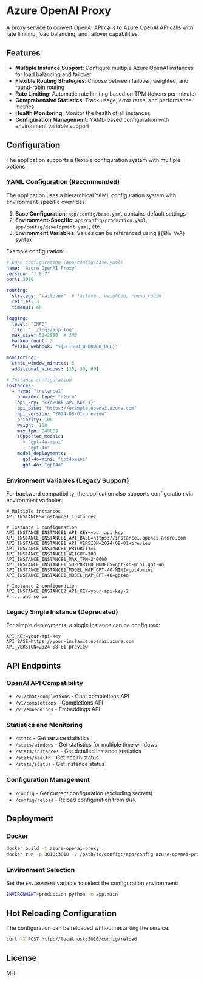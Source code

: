 # Azure OpenAI Proxy

A proxy service to convert OpenAI API calls to Azure OpenAI API calls with rate limiting, load balancing, and failover capabilities.

## Features

- **Multiple Instance Support**: Configure multiple Azure OpenAI instances for load balancing and failover
- **Flexible Routing Strategies**: Choose between failover, weighted, and round-robin routing
- **Rate Limiting**: Automatic rate limiting based on TPM (tokens per minute)
- **Comprehensive Statistics**: Track usage, error rates, and performance metrics
- **Health Monitoring**: Monitor the health of all instances
- **Configuration Management**: YAML-based configuration with environment variable support

## Configuration

The application supports a flexible configuration system with multiple options:

### YAML Configuration (Recommended)

The application uses a hierarchical YAML configuration system with environment-specific overrides:

1. **Base Configuration**: `app/config/base.yaml` contains default settings
2. **Environment-Specific**: `app/config/production.yaml`, `app/config/development.yaml`, etc.
3. **Environment Variables**: Values can be referenced using `${ENV_VAR}` syntax

Example configuration:

```yaml
# Base configuration (app/config/base.yaml)
name: "Azure OpenAI Proxy"
version: "1.0.7"
port: 3010

routing:
  strategy: "failover"  # failover, weighted, round_robin
  retries: 3
  timeout: 60

logging:
  level: "INFO"
  file: "../logs/app.log"
  max_size: 5242880  # 5MB
  backup_count: 3
  feishu_webhook: "${FEISHU_WEBHOOK_URL}"

monitoring:
  stats_window_minutes: 5
  additional_windows: [15, 30, 60]

# Instance configuration
instances:
  - name: "instance1"
    provider_type: "azure"
    api_key: "${AZURE_API_KEY_1}"
    api_base: "https://example.openai.azure.com"
    api_version: "2024-08-01-preview"
    priority: 100
    weight: 100
    max_tpm: 240000
    supported_models:
      - "gpt-4o-mini"
      - "gpt-4o"
    model_deployments:
      gpt-4o-mini: "gpt4omini"
      gpt-4o: "gpt4o"
```

### Environment Variables (Legacy Support)

For backward compatibility, the application also supports configuration via environment variables:

```
# Multiple instances
API_INSTANCES=instance1,instance2

# Instance 1 configuration
API_INSTANCE_INSTANCE1_API_KEY=your-api-key
API_INSTANCE_INSTANCE1_API_BASE=https://instance1.openai.azure.com
API_INSTANCE_INSTANCE1_API_VERSION=2024-08-01-preview
API_INSTANCE_INSTANCE1_PRIORITY=1
API_INSTANCE_INSTANCE1_WEIGHT=100
API_INSTANCE_INSTANCE1_MAX_TPM=240000
API_INSTANCE_INSTANCE1_SUPPORTED_MODELS=gpt-4o-mini,gpt-4o
API_INSTANCE_INSTANCE1_MODEL_MAP_GPT-4O-MINI=gpt4omini
API_INSTANCE_INSTANCE1_MODEL_MAP_GPT-4O=gpt4o

# Instance 2 configuration
API_INSTANCE_INSTANCE2_API_KEY=your-api-key-2
# ... and so on
```

### Legacy Single Instance (Deprecated)

For simple deployments, a single instance can be configured:

```
API_KEY=your-api-key
API_BASE=https://your-instance.openai.azure.com
API_VERSION=2024-08-01-preview
```

## API Endpoints

### OpenAI API Compatibility

- `/v1/chat/completions` - Chat completions API
- `/v1/completions` - Completions API
- `/v1/embeddings` - Embeddings API

### Statistics and Monitoring

- `/stats` - Get service statistics
- `/stats/windows` - Get statistics for multiple time windows
- `/stats/instances` - Get detailed instance statistics
- `/stats/health` - Get health status
- `/stats/status` - Get instance status

### Configuration Management

- `/config` - Get current configuration (excluding secrets)
- `/config/reload` - Reload configuration from disk

## Deployment

### Docker

```bash
docker build -t azure-openai-proxy .
docker run -p 3010:3010 -v /path/to/config:/app/config azure-openai-proxy
```

### Environment Selection

Set the `ENVIRONMENT` variable to select the configuration environment:

```bash
ENVIRONMENT=production python -m app.main
```

## Hot Reloading Configuration

The configuration can be reloaded without restarting the service:

```bash
curl -X POST http://localhost:3010/config/reload
```

## License

MIT
